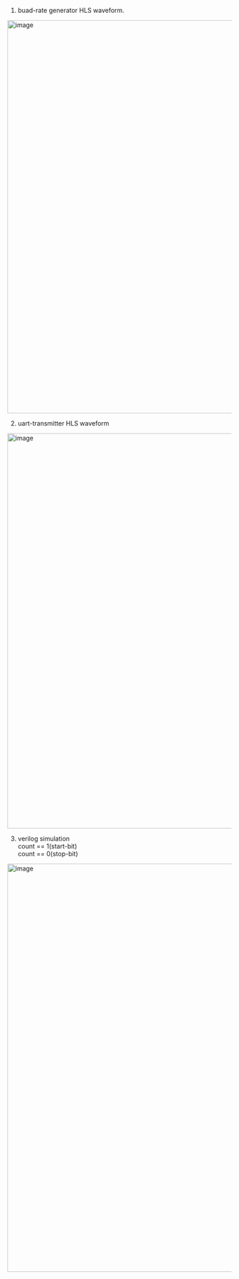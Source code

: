 1. buad-rate generator HLS waveform.
<img width="882" alt="image" src="https://github.com/user-attachments/assets/f2fed964-5aff-46f9-b126-fb2a88cf65da" />

2. uart-transmitter HLS waveform
<img width="887" alt="image" src="https://github.com/user-attachments/assets/c13cf273-ce35-4d46-a81e-5499bf699a45" />

3. verilog simulation  
count == 1(start-bit)  
count == 0(stop-bit)  
<img width="916" alt="image" src="https://github.com/user-attachments/assets/8d3eeb19-7469-4526-81ee-43da64904cb0" />
